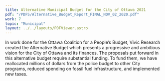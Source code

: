 ```yaml
---
title: Alternative Municipal Budget for the City of Ottawa 2021
pdf: "/PDFS/Alternative_Budget_Report_FINAL_NOV_02_2020.pdf"
work: 7
topic: "Municipal"
layout: ../../layouts/PDFViewer.astro
---
```

In work done for the Ottawa Coalition for a People’s Budget, Vivic Research created the
Alternative Budget which presents a progressive and ambitious vision for the City of Ottawa and
its
finances. The proposals put forward in this alternative budget require substantial funding. To
fund
them, we have reallocated millions of dollars from the police budget to other City programs,
reduced
spending on fossil fuel infrastructure, and implemented new taxes.

